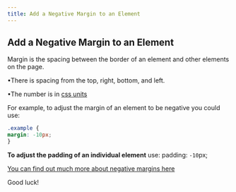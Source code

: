 ```yaml
---
title: Add a Negative Margin to an Element
---
```

## Add a Negative Margin to an Element

Margin is the spacing between the border of an element and other elements on the page.
  
  •There is spacing from the top, right, bottom, and left. 

  •The number is in [css units](https://www.tutorialspoint.com/css/css_measurement_units.htm)
  
 For example, to adjust the margin of an element to be negative you could use:
 
```css
.example {
margin: -10px;
}
```

<b>To adjust the padding of an individual element</b> use:
padding: `-10`px;

[You can find out much more about negative margins here](https://www.smashingmagazine.com/2009/07/the-definitive-guide-to-using-negative-margins/)

Good luck!
